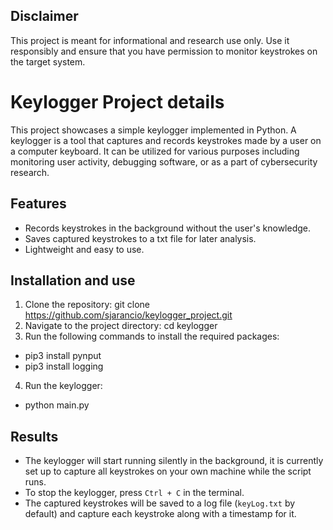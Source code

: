 ## Disclaimer
This project is meant for informational and research use only. Use it responsibly and ensure that you have permission to monitor keystrokes on the target system.

# Keylogger Project details
This project showcases a simple keylogger implemented in Python. A keylogger is a tool that captures and records keystrokes made by a user on a computer keyboard. It can be utilized for various purposes including monitoring user activity, debugging software, or as a part of cybersecurity research.

## Features
- Records keystrokes in the background without the user's knowledge.
- Saves captured keystrokes to a txt file for later analysis.
- Lightweight and easy to use.

## Installation and use
1. Clone the repository: git clone https://github.com/sjarancio/keylogger_project.git
2. Navigate to the project directory: cd keylogger
3. Run the following commands to install the required packages:
  - pip3 install pynput
  - pip3 install logging
4. Run the keylogger:
  - python main.py

## Results
- The keylogger will start running silently in the background, it is currently set up to capture all keystrokes on your own machine while the script runs.
- To stop the keylogger, press `Ctrl + C` in the terminal.
- The captured keystrokes will be saved to a log file (`keyLog.txt` by default) and capture each keystroke along with a timestamp for it.
